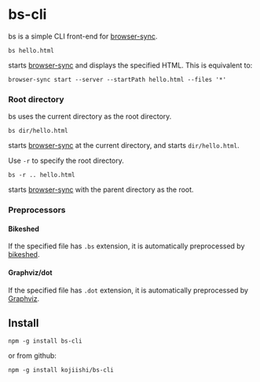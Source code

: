 # bs-cli
bs is a simple CLI front-end for [browser-sync].

```
bs hello.html
```
starts [browser-sync] and displays the specified HTML.
This is equivalent to:
```
browser-sync start --server --startPath hello.html --files '*'
```

### Root directory

bs uses the current directory as the root directory.
```
bs dir/hello.html
```
starts [browser-sync] at the current directory,
and starts `dir/hello.html`.

Use `-r` to specify the root directory.
```
bs -r .. hello.html
```
starts [browser-sync] with the parent directory as the root.

### Preprocessors

#### Bikeshed

If the specified file has `.bs` extension,
it is automatically preprocessed by [bikeshed].

#### Graphviz/dot

If the specified file has `.dot` extension,
it is automatically preprocessed by [Graphviz].

## Install

```
npm -g install bs-cli
```
or from github:
```
npm -g install kojiishi/bs-cli
```

[bikeshed]: https://github.com/tabatkins/bikeshed
[browser-sync]: https://www.browsersync.io/
[Graphviz]: http://www.graphviz.org/
